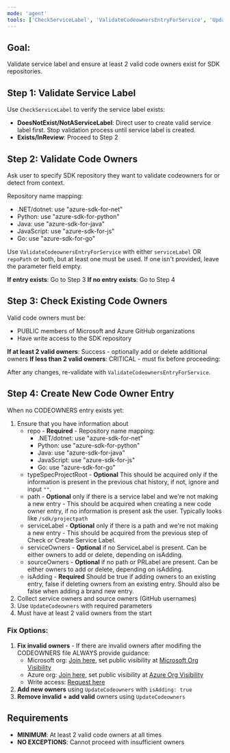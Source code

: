 ```yaml
---
mode: 'agent'
tools: ['CheckServiceLabel', 'ValidateCodeownersEntryForService', 'UpdateCodeowners'] 
---
```


## Goal: 
Validate service label and ensure at least 2 valid code owners exist for SDK repositories.

## Step 1: Validate Service Label
Use `CheckServiceLabel` to verify the service label exists:
- **DoesNotExist/NotAServiceLabel**: Direct user to create valid service label first. Stop validation process until service label is created.
- **Exists/InReview**: Proceed to Step 2

## Step 2: Validate Code Owners  
Ask user to specify SDK repository they want to validate codeowners for or detect from context.

Repository name mapping:
- .NET/dotnet: use "azure-sdk-for-net"
- Python: use "azure-sdk-for-python" 
- Java: use "azure-sdk-for-java"
- JavaScript: use "azure-sdk-for-js"
- Go: use "azure-sdk-for-go"

Use `ValidateCodeownersEntryForService` with either `serviceLabel` OR `repoPath` or both, but at least one must be used. If one isn't provided, leave the parameter field empty.

**If entry exists**: Go to Step 3
**If no entry exists**: Go to Step 4

## Step 3: Check Existing Code Owners
Valid code owners must be:
- PUBLIC members of Microsoft and Azure GitHub organizations  
- Have write access to the SDK repository

**If at least 2 valid owners**: Success - optionally add or delete additional owners
**If less than 2 valid owners**: CRITICAL - must fix before proceeding:

After any changes, re-validate with `ValidateCodeownersEntryForService`.

## Step 4: Create New Code Owner Entry
When no CODEOWNERS entry exists yet:
1. Ensure that you have information about
   - repo - **Required** - Repository name mapping:
      - .NET/dotnet: use "azure-sdk-for-net"
      - Python: use "azure-sdk-for-python" 
      - Java: use "azure-sdk-for-java"
      - JavaScript: use "azure-sdk-for-js"
      - Go: use "azure-sdk-for-go"
   - typeSpecProjectRoot - **Optional** This should be acquired only if the information is present in the previous chat history, if not, ignore and input `""`.
   - path - **Optional** only if there is a service label and we're not making a new entry - This should be acquired when creating a new code owner entry, if no information is present ask the user. Typically looks like `/sdk/projectpath`
   - serviceLabel - **Optional** only if there is a path and we're not making a new entry - This should be acquired from the previous step of Check or Create Service Label.
   - serviceOwners - **Optional** if no ServiceLabel is present. Can be either owners to add or delete, depending on isAdding.
   - sourceOwners - **Optional** if no path or PRLabel are present. Can be either owners to add or delete, depending on isAdding.
   - isAdding - **Required** Should be true if adding owners to an existing entry, false if deleting owners from an existing entry. Should also be false when adding a brand new entry.
1. Collect service owners and source owners (GitHub usernames)
2. Use `UpdateCodeowners` with required parameters
3. Must have at least 2 valid owners from the start

### Fix Options:
1. **Fix invalid owners** - If there are invalid owners after modifing the CODEOWNERS file ALWAYS provide guidance:
   - Microsoft org: [Join here](https://repos.opensource.microsoft.com/orgs/Microsoft), set public visibility at [Microsoft Org Visibility](https://github.com/orgs/Microsoft/people?query={github_username})
   - Azure org: [Join here](https://repos.opensource.microsoft.com/orgs/Azure), set public visibility at [Azure Org Visibility](https://github.com/orgs/Azure/people?query={github_username})
   - Write access: [Request here](https://coreidentity.microsoft.com/manage/Entitlement/entitlement/azuresdkpart-heqj)
2. **Add new owners** using `UpdateCodeowners` with `isAdding: true`
3. **Remove invalid + add valid** owners using `UpdateCodeowners`

## Requirements
- **MINIMUM**: At least 2 valid code owners at all times
- **NO EXCEPTIONS**: Cannot proceed with insufficient owners